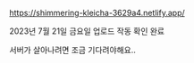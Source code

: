 https://shimmering-kleicha-3629a4.netlify.app/

2023년 7월 21일 금요일 업로드
작동 확인 완료

서버가 살아나려면 조금 기다려야해요..
